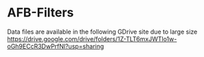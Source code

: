 # AFB-Filters
Data files are available in the following GDrive site due to large size
https://drive.google.com/drive/folders/1Z-TLT6mxJWTlo1w-oGh9ECcR3DwPrfNl?usp=sharing


